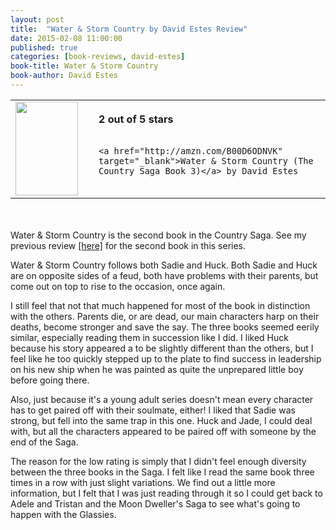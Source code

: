 ```yaml
---
layout: post
title:  "Water & Storm Country by David Estes Review"
date: 2015-02-08 11:00:00
published: true
categories: [book-reviews, david-estes]
book-title: Water & Storm Country
book-author: David Estes
---
```


<table>
 <tr>
  <td><a href="http://amzn.com/B00D6ODNVK" target="_blank"><img src="http://ecx.images-amazon.com/images/I/91swv6cVazL._SL1500_.jpg" style="height:150px; width:100px;"/></a></td>
  <td style="vertical-align:center; padding-left:25px;">
    <b>2 out of 5 stars</b><br/><br/>

    <a href="http://amzn.com/B00D6ODNVK" target="_blank">Water & Storm Country (The Country Saga Book 3)</a> by David Estes

	

  </td>
 </tr>
</table>

<br/><br/>
Water & Storm Country is the second book in the Country Saga. See my previous review <a href="/book-reviews/david-estes/2015/02/03/ice-country-review.html" _target="blank">[here]</a> for the second book in this series.

Water & Storm Country follows both Sadie and Huck. Both Sadie and Huck are on opposite sides of a feud, both have problems with their parents, but come out on top to rise to the occasion, once again.

I still feel that not that much happened for most of the book in distinction with the others. Parents die, or are dead, our main characters harp on their deaths, become stronger and save the say. The three books seemed eerily similar, especially reading them in succession like I did. I liked Huck because his story appeared a to be slightly different than the others, but I feel like he too quickly stepped up to the plate to find success in leadership on his new ship when he was painted as quite the unprepared little boy before going there.

Also, just because it's a young adult series doesn't mean every character has to get paired off with their soulmate, either! I liked that Sadie was strong, but fell into the same trap in this one. Huck and Jade, I could deal with, but all the characters appeared to be paired off with someone by the end of the Saga. 

The reason for the low rating is simply that I didn't feel enough diversity between the three books in the Saga. I felt like I read the same book three times in a row with just slight variations. We find out a little more information, but I felt that I was just reading through it so I could get back to Adele and Tristan and the Moon Dweller's Saga to see what's going to happen with the Glassies. 